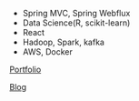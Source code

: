 - Spring MVC, Spring Webflux
- Data Science(R, scikit-learn)
- React
- Hadoop, Spark, kafka
- AWS, Docker



[Portfolio](https://www.notion.so/Choeunhak-92451136de1042169915d356773d8f9c)

[Blog](https://durumiss.tistory.com/)
